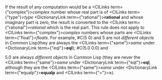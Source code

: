  



If the result of any computation would be a <ClLinks  term={"complex"}><i>complex</i></ClLinks> number whose real part is of <ClLinks  term={"type"}><i>type</i></ClLinks> <DictionaryLink  term={"rational"}><b>rational</b></DictionaryLink> and whose imaginary part is zero, the result is converted to the <ClLinks  term={"rational"}><i>rational</i></ClLinks> which is the real part. This rule does not apply to <ClLinks  term={"complex"}><i>complex</i></ClLinks> numbers whose parts are <ClLinks  term={"float"}><i>floats</i></ClLinks>. For example, #C(5 0) and 5 are not *different objects* in Common Lisp(they are always the <ClLinks  term={"same"}><i>same</i></ClLinks> under <DictionaryLink  term={"eql"}><b>eql</b></DictionaryLink>); #C(5.0 0.0) and 



5\.0 are always *different objects* in Common Lisp (they are never the <ClLinks  term={"same"}><i>same</i></ClLinks> under <DictionaryLink  term={"eql"}><b>eql</b></DictionaryLink>, although they are the <ClLinks  term={"same"}><i>same</i></ClLinks> under <DictionaryLink  term={"equalp"}><b>equalp</b></DictionaryLink> and <ClLinks  term={"="}><b>=</b></ClLinks>). 



